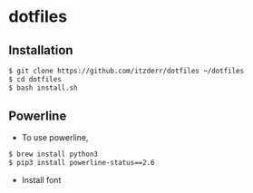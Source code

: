 # dotfiles
 
## Installation
```bash
$ git clone https://github.com/itzderr/dotfiles ~/dotfiles
$ cd dotfiles
$ bash install.sh
```

## Powerline
- To use powerline, 
```bash
$ brew install python3
$ pip3 install powerline-status==2.6
```
- Install font
